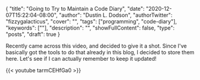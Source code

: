 {
    "title": "Going to Try to Maintain a Code Diary",
    "date": "2020-12-07T15:22:04-08:00",
    "author": "Dustin L. Dodson",
    "authorTwitter": "fizzygalacticus",
    "cover": "",
    "tags": ["programming", "code-diary"],
    "keywords": [""],
    "description": "",
    "showFullContent": false,
    "type": "posts",
    "draft": true
}

Recently came across this video, and decided to give it a shot. Since I've basically got the tools to do that already in this blog, I decided to store them here. Let's see if I can actually remember to keep it updated!

{{< youtube tarmCEHfGa0 >}}
